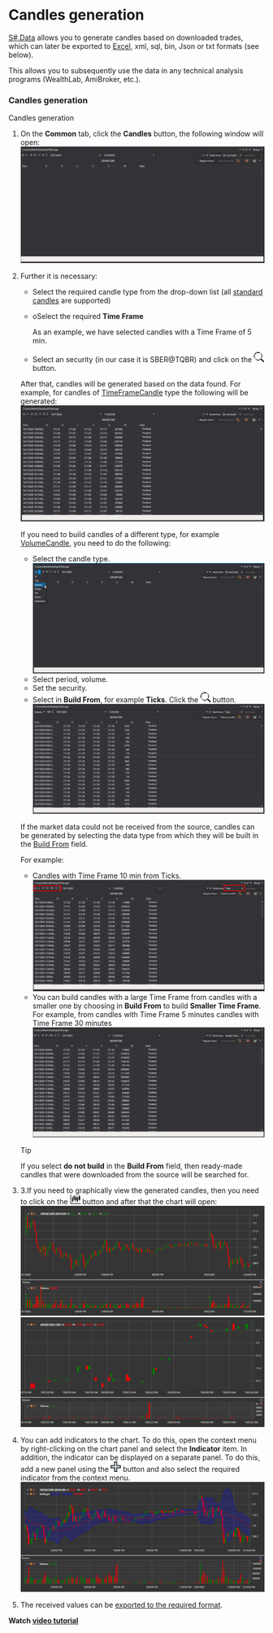 # Candles generation

[S\#.Data](Hydra.md) allows you to generate candles based on downloaded trades, which can later be exported to [Excel](https://en.wikipedia.org/wiki/Excel), xml, sql, bin, Json or txt formats (see below). 

This allows you to subsequently use the data in any technical analysis programs (WealthLab, AmiBroker, etc.).

### Candles generation

Candles generation

1. On the **Common** tab, click the **Candles** button, the following window will open:![hydra candles main](../images/hydra_candles_main.png)
2. Further it is necessary: 
   - Select the required candle type from the drop\-down list (all [standard candles](Candles.md) are supported) 
   - oSelect the required **Time Frame**

     As an example, we have selected candles with a Time Frame of 5 min.
   - Select an security (in our case it is SBER@TQBR) and click on the ![hydra find](../images/hydra_find.png) button. 

   After that, candles will be generated based on the data found. For example, for candles of [TimeFrameCandle](xref:StockSharp.Algo.Candles.TimeFrameCandle) type the following will be generated: ![hydra candles tf](../images/hydra_candles_tf.png)

   If you need to build candles of a different type, for example [VolumeCandle](xref:StockSharp.Algo.Candles.VolumeCandle), you need to do the following:
   - Select the candle type. ![hydra candles volume 100](../images/hydra_candles_volume_100.png)
   - Select period, volume.
   - Set the security.
   - Select in **Build From**, for example **Ticks**. Click the ![hydra find](../images/hydra_find.png) button.![hydra candles volume](../images/hydra_candles_volume.png)

   If the market data could not be received from the source, candles can be generated by selecting the data type from which they will be built in the [Build From](HydraUsingDifferentTypesMarketData.md) field.

   For example:
   - Candles with Time Frame 10 min from Ticks. ![hydra candles tf 10](../images/hydra_candles_tf_10.png)
   - You can build candles with a large Time Frame from candles with a smaller one by choosing in **Build From** to build **Smaller Time Frame**. For example, from candles with Time Frame 5 minutes candles with Time Frame 30 minutes![hydra candles tf 01](../images/hydra_candles_tf_01.png)

   > [!TIP]
   > If you select **do not build** in the **Build From** field, then ready\-made candles that were downloaded from the source will be searched for.
3. 3.If you need to graphically view the generated candles, then you need to click on the ![hydra candles](../images/hydra_candles.png) button and after that the chart will open: ![hydra candles tf chart](../images/hydra_candles_tf_chart.png)![hydra candles volume chart](../images/hydra_candles_volume_chart.png)
4. You can add indicators to the chart. To do this, open the context menu by right\-clicking on the chart panel and select the **Indicator** item. In addition, the indicator can be displayed on a separate panel. To do this, add a new panel using the ![hydra add](../images/hydra_add.png) button and also select the required indicator from the context menu.![hydra candles ind chart](../images/hydra_candles_ind_chart.png)
5. The received values can be [exported to the required format](HydraExport.md).

**Watch [video tutorial](HydraBuildDifferentCandleType.md)**
